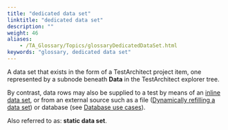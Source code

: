 ```yaml
--- 
title: "dedicated data set"
linktitle: "dedicated data set"
description: ""
weight: 46
aliases: 
    - /TA_Glossary/Topics/glossaryDedicatedDataSet.html
keywords: "glossary, dedicated data set"
---
```


A data set that exists in the form of a TestArchitect project item, one represented by a subnode beneath **Data** in the TestArchitect explorer tree.

By contrast, data rows may also be supplied to a test by means of an [inline data set](/automation-guide/action-based-testing-language/built-in-actions/test-support-actions/data-sets/create-data-set), or from an external source such as a file \([Dynamically refilling a data set](/user-guide/projects-and-project-items/project-items/data-sets/dynamically-refilling-a-data-set)\) or database \(see [Database use cases](/automation-guide/application-testing/testing-with-databases/database-use-cases)\).

Also referred to as: **static data set**.

